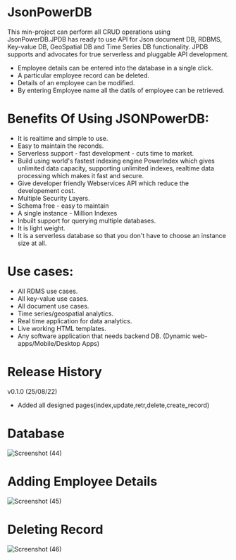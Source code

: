 # JsonPowerDB
This min-project can perform all CRUD operations using JsonPowerDB.JPDB has ready to use API for Json document DB, RDBMS, Key-value DB, GeoSpatial DB and Time Series DB functionality. JPDB supports and advocates for true serverless and pluggable API development.<br/>
* Employee details can be entered into the database in a single click.
* A particular employee record can be deleted.
* Details of an employee can be modified.
* By entering Employee name all the datils of employee can be retrieved.<br/>
# Benefits Of Using JSONPowerDB:
* It is realtime and simple to use.
* Easy to maintain the reconds.
* Serverless support - fast development - cuts time to market.
* Build using world's fastest indexing engine PowerIndex which gives unlimited data capacity, supporting unlimited indexes, realtime data processing which makes it fast and secure.
* Give developer friendly Webservices API which reduce the developement cost.
* Multiple Security Layers.
* Schema free - easy to maintain
* A single instance - Million Indexes
* Inbuilt support for querying multiple databases.
* It is light weight.
* It is a serverless database so that you don't have to choose an instance size at all.<br/>
# Use cases:
* All RDMS use cases.
* All key-value use cases.
* All document use cases.
* Time series/geospatial analytics.
* Real time application for data analytics.
* Live working HTML templates.
* Any software application that needs backend DB. (Dynamic web-apps/Mobile/Desktop Apps)
# Release History
v0.1.0 (25/08/22)
* Added all designed pages(index,update,retr,delete,create_record)

# Database
![Screenshot (44)](https://user-images.githubusercontent.com/91658220/186706262-a1d85d84-12c2-4852-9a6e-be1a7c37e5e3.png)

# Adding Employee Details
![Screenshot (45)](https://user-images.githubusercontent.com/91658220/186706843-743ef420-9740-4bc7-8387-8938c7ac3d09.png)

# Deleting Record
![Screenshot (46)](https://user-images.githubusercontent.com/91658220/186707268-fd1a9a1b-e73d-4e58-97a6-b4bc1f76774c.png)

